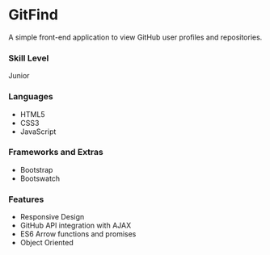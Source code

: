 # GitFind
A simple front-end application to view GitHub user profiles and repositories.
### Skill Level
Junior
### Languages
- HTML5
- CSS3
- JavaScript
### Frameworks and Extras
- Bootstrap
- Bootswatch
### Features
- Responsive Design
- GitHub API integration with AJAX
- ES6 Arrow functions and promises
- Object Oriented 
